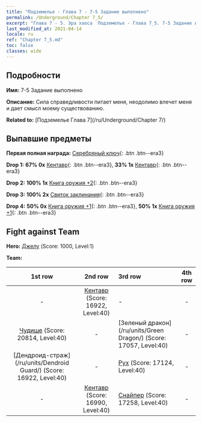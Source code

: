 ```yaml
---
title: "Подземелье - Глава 7 - 7-5 Задание выполнено"
permalink: /Underground/Chapter 7_5/
excerpt: "Глава 7 - 5. Эра хаоса  Подземелье - Глава 7_5. 7-5 Задание выполнено"
last_modified_at: 2021-04-14
locale: ru
ref: "Chapter 7_5.md"
toc: false
classes: wide
---
```


## Подробности

 **Имя:** 7-5 Задание выполнено

 **Описание:** Сила справедливости питает меня, неодолимо влечет меня и дает смысл моему существованию.

 **Related to:** [Подземелье Глава 7](/ru/Underground/Chapter 7/)

## Выпавшие предметы

 **Первая полная награда:** [Серебряный ключ](/ru/Items/con_693/){: .btn .btn--era3}

 **Drop 1:** **67% 0x** [Кентавр](/ru/Items/unt_199/){: .btn .btn--era3}, **33% 1x** [Кентавр](/ru/Items/unt_199/){: .btn .btn--era3}

 **Drop 2:** **100% 1x** [Книга оружия +2](/ru/Items/mat_32/){: .btn .btn--era3}

 **Drop 3:** **100% 2x** [Свиток заклинания](/ru/Items/con_694/){: .btn .btn--era3}

 **Drop 4:** **50% 0x** [Книга оружия +1](/ru/Items/mat_25/){: .btn .btn--era3}, **50% 1x** [Книга оружия +1](/ru/Items/mat_25/){: .btn .btn--era3}


## Fight against Team
 **Hero:** [Джелу](/ru/heroes/Gelu/) (Score: 1000, Level:1)

 **Team:**


  | 1st row | 2nd row | 3rd row | 4th row |
  |:----:|:----:|:----|:----:|
  | - | [Кентавр](/ru/units/Centaur/) (Score: 16922, Level:40)  | - | - |
  | [Чудище](/ru/units/Behemoth/) (Score: 20814, Level:40)  | - | [Зеленый дракон](/ru/units/Green Dragon/) (Score: 17057, Level:40)  | - |
  | [Дендроид-страж](/ru/units/Dendroid Guard/) (Score: 16922, Level:40)  | - | [Рух](/ru/units/Roc/) (Score: 17124, Level:40)  | - |
  | - | [Кентавр](/ru/units/Centaur/) (Score: 16990, Level:40)  | [Снайпер](/ru/units/Sharpshooter/) (Score: 17258, Level:40)  | - |


